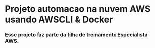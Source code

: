 # Projeto automacao na nuvem AWS usando AWSCLI & Docker

### Esse projeto faz parte da tilha de treinamento Especialista AWS.
